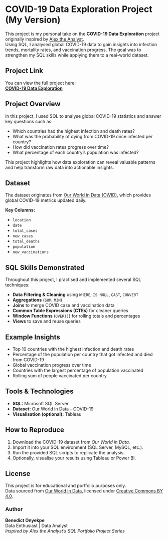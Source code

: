 # COVID-19 Data Exploration Project (My Version)

This project is my personal take on the **COVID-19 Data Exploration** project originally inspired by [Alex the Analyst](https://www.youtube.com/c/AlexTheAnalyst).  
Using SQL, I analysed global COVID-19 data to gain insights into infection trends, mortality rates, and vaccination progress. The goal was to strengthen my SQL skills while applying them to a real-world dataset.


## Project Link
You can view the full project here:  
  [**COVID-19 Data Exploration**](https://github.com/Pacxy-b/PortfolioProjects/blob/main/COVID-19_Data_Exploration.sql)  


## Project Overview
In this project, I used SQL to analyse global COVID-19 statistics and answer key questions such as:
- Which countries had the highest infection and death rates?
- What was the probability of dying from COVID-19 once infected per country?
- How did vaccination rates progress over time?
- What percentage of each country’s population was infected?

This project highlights how data exploration can reveal valuable patterns and help transform raw data into actionable insights.


## Dataset
The dataset originates from [Our World in Data (OWID)](https://ourworldindata.org/covid-deaths), which provides global COVID-19 metrics updated daily.

**Key Columns:**
- `location`
- `date`
- `total_cases`
- `new_cases`
- `total_deaths`
- `population`
- `new_vaccinations`


## SQL Skills Demonstrated
Throughout this project, I practised and implemented several SQL techniques:

- **Data Filtering & Cleaning** using `WHERE`, `IS NULL`, `CAST`, `CONVERT`
- **Aggregations** (`SUM`, `MIN`)
- **Joins** to merge COVID case and vaccination data
- **Common Table Expressions (CTEs)** for cleaner queries
- **Window Functions** (`OVER()`) for rolling totals and percentages
- **Views** to save and reuse queries


## Example Insights
- Top 10 countries with the highest infection and death rates
- Percentage of the population per country that got infected and died from COVID-19 
- Global vaccination progress over time  
- Countries with the largest percentage of population vaccinated  
- Rolling sum of people vaccinated per country


## Tools & Technologies
- **SQL:** Microsoft SQL Server  
- **Dataset:** [Our World in Data - COVID-19](https://ourworldindata.org/covid-deaths)  
- **Visualisation (optional):** Tableau  


## How to Reproduce
1. Download the COVID-19 dataset from *Our World in Data*.  
2. Import it into your SQL environment (SQL Server, MySQL, etc.).  
3. Run the provided SQL scripts to replicate the analysis.  
4. Optionally, visualise your results using Tableau or Power BI.


## License
This project is for educational and portfolio purposes only.  
Data sourced from [Our World in Data](https://ourworldindata.org), licensed under [Creative Commons BY 4.0](https://creativecommons.org/licenses/by/4.0/).


### Author
**Benedict Onyekpe**  
Data Enthusiast | Data Analyst  
*Inspired by Alex the Analyst’s SQL Portfolio Project Series*  

